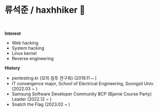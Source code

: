 # 류석준 / haxhhiker 🌌

<br>

**Interest** 
- Web hacking
- System hacking
- Linux kernel
- Reverse engineering

**History** 
- pentesting.kr (모의 침투 연구회) (2019.11 ~ )
- IT convergence major, School of Electrical Engineering, Soongsil Univ. (2022.03 ~ ) 
- Samsung Software Developer Community BCP (Bjarne Course Party) Leader (2022.12 ~ ) 
- Snatch the Flag (2023.02 ~ ) 
